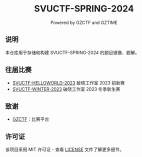 <div align="center">

# SVUCTF-SPRING-2024

Powered by GZCTF and GZTIME

</div>

## 说明

本仓库用于存储和构建 SVUCTF-SPRING-2024 的题目镜像、题解。

## 往届比赛

- [SVUCTF-HELLOWORLD-2023](https://github.com/SVUCTF/SVUCTF-HELLOWORLD-2023) 破晓工作室 2023 招新赛
- [SVUCTF-WINTER-2023](https://github.com/SVUCTF/SVUCTF-WINTER-2023) 破晓工作室 2023 冬季新生赛

## 致谢

- [GZCTF](https://github.com/GZTimeWalker/GZCTF/)：比赛平台

## 许可证

该项目采用 MIT 许可证 - 查看 [LICENSE](LICENSE) 文件了解更多细节。
